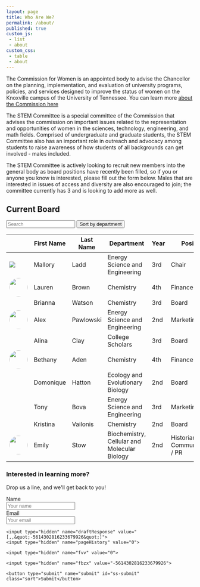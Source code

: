 ```yaml
---
layout: page
title: Who Are We?
permalink: /about/
published: true
custom_js:
 - list
 - about
custom_css:
 - table
 - about
---
```



The Commission for Women is an appointed body to advise the Chancellor on the planning, implementation, and evaluation of university programs, policies, and services designed to improve the status of women on the Knoxville campus of the University of Tennessee. You can learn more [about the Commission here](http://cfw.utk.edu/about/) 

The STEM Committee is a special committee of the Commission that advises the commission on important issues related to the representation and opportunities of women in the sciences, technology, engineering, and math fields. Comprised of undergraduate and graduate students, the STEM Committee also has an important role in outreach and advocacy among students to raise awareness of how students of all backgrounds can get involved - males included. 

The STEM Committee is actively looking to recruit new members into the general body as board positions have recently been filled, so if you or anyone you know is interested, please fill out the form below. Males that are interested in issues of access and diversity are also encouraged to join; the committee currently has 3 and is looking to add more as well.

## Current Board

<div id="users">
  <input class="search" placeholder="Search" />
  <button class="sort" data-sort="department">
    Sort by department
  </button>
  <table>
    <!-- IMPORTANT, class="list" have to be at tbody -->
  <tr>
    <th class="photo"></th>
    <th class="firstname">First Name</th>
    <th class="lastname">Last Name</th>
    <th class="department">Department</th>
    <th class="year">Year</th>
    <th class="position">Position</th>
    <th class="email">Email</th>
  </tr>
      <tbody class="list">
  <tr>
    <td class="photo"><a href="{{ "/board/malloryladd" | prepend: site.baseurl }}"><img class="photoimg" src="{{ "/assets/photos/board/MalloryLadd.jpg" | prepend: site.baseurl }}"></a></td>
    <td class="firstname">Mallory</td>
    <td class="lastname">Ladd</td>
    <td class="department">Energy Science and Engineering</td>
    <td class="year">3rd</td>
    <td class="position">Chair</td>
    <td class="email">mladd5</td>
  </tr>
  <tr>
    <td class="photo"><img src="{{ "/assets/photos/board/LaurenBrown.jpg" | prepend: site.baseurl }}" style="width: 50px; height: 50px; border-radius: 50%"></td>
    <td class="firstname">Lauren</td>
    <td class="lastname">Brown</td>
    <td class="department">Chemistry</td>
    <td class="year">4th</td>
    <td class="position">Finance</td>
    <td class="email">lbrown75</td>
  </tr>
  <tr>
    <td class="photo"></td>
    <td class="firstname">Brianna</td>
    <td class="lastname">Watson</td>
    <td class="department">Chemistry</td>
    <td class="year">3rd</td>
    <td class="position">Board</td>
    <td class="email">bwatso15</td>
  </tr>
  <tr>
    <td class="photo"><img src="{{ "/assets/photos/board/AlexPawlowski.jpg" | prepend: site.baseurl }}" style="width: 50px; height: 50px; border-radius: 50%"></td>
    <td class="firstname">Alex</td>
    <td class="lastname">Pawlowski</td>
    <td class="department">Energy Science and Engineering</td>
    <td class="year">2nd</td>
    <td class="position">Marketing</td>
    <td class="email">apawlows</td>
  </tr>
  <tr>
    <td class="photo"></td>
    <td class="firstname">Alina</td>
    <td class="lastname">Clay</td>
    <td class="department">College Scholars</td>
    <td class="year">3rd</td>
    <td class="position">Board</td>
    <td class="email">aclay6</td>
  </tr>
  <tr>
    <td class="photo"><img src="{{ "/assets/photos/board/BethanyAden.jpg" | prepend: site.baseurl }}" style="width: 50px; height: 50px; border-radius: 50%"></td>
    <td class="firstname">Bethany</td>
    <td class="lastname">Aden</td>
    <td class="department">Chemistry</td>
    <td class="year">4th</td>
    <td class="position">Finance</td>
    <td class="email">baden</td>
  </tr>
  <tr>
    <td class="photo"></td>
    <td class="firstname">Domonique</td>
    <td class="lastname">Hatton</td>
    <td class="department">Ecology and Evolutionary Biology</td>
    <td class="year">2nd</td>
    <td class="position">Board</td>
    <td class="email">dhatton</td>
  </tr>
  <tr>
    <td class="photo"></td>
    <td class="firstname">Tony</td>
    <td class="lastname">Bova</td>
    <td class="department">Energy Science and Engineering</td>
    <td class="year">3rd</td>
    <td class="position">Marketing</td>
    <td class="email">abova</td>
  </tr>
  <tr>
    <td class="photo"></td>
    <td class="firstname">Kristina</td>
    <td class="lastname">Vailonis</td>
    <td class="department">Chemistry</td>
    <td class="year">2nd</td>
    <td class="position">Board</td>
    <td class="email">kvailoni</td>
  </tr>
  <tr>
    <td class="photo"><img src="{{ "/assets/photos/board/EmilyStow.jpg" | prepend: site.baseurl }}" style="width: 50px; height: 50px; border-radius: 50%"></td>
    <td class="firstname">Emily</td>
    <td class="lastname">Stow</td>
    <td class="department">Biochemistry, Cellular and Molecular Biology</td>
    <td class="year">2nd</td>
    <td class="position">Historian, Communication / PR</td>
    <td class="email">estow</td>
  </tr>
  </tbody>
</table>
</div>

### Interested in learning more?

Drop us a line, and we'll get back to you!

<!---
<form action="//formspree.io/apawlows@vols.utk.edu" method="POST">
  <input type="text" name="name" placeholder="Your name" />
  <input type="email" name="_replyto" placeholder="Your email"/>
	<input type="hidden" name="_subject" value="New CFWSTEM member"/>
	<input type="hidden" name="_gotcha" style="display:none"/>
	<button class="sort" type="submit">Submit</button>
</form>

<form action="//api.cloudstitch.com/alexpawlowski/magic-form/datasources/sheet" method="POST">
  <input type="text" name="name" placeholder="Your name" />
  <input type="email" name="_replyto" placeholder="Your email"/>
	<input type="hidden" name="_subject" value="New CFWSTEM member"/>
	<input type="hidden" name="_gotcha" style="display:none"/>
	<button class="sort" type="submit">Submit</button>
</form>
-->

<form action="https://docs.google.com/forms/d/1EglVj2GAmKEIdY8wXtyEcye4Q_roDDDHYcyt5WS9bJo/formResponse?embedded=true" method="POST" id="ss-form" target="_self" onsubmit="https://cfwstem-alexpawlowski.c9.io/about/">

 <div class="ss-form-question errorbox-good" role="listitem">
    <div dir="auto" class="ss-item ss-item-required ss-text">
      <div class="ss-form-entry">
        <label class="ss-q-item-label" for="entry_663398015"><div class="ss-q-title">Name
    <!---   <label for="itemView.getDomIdToLabel()" aria-label="(Required field)"></label>
        <span class="ss-required-asterisk" aria-hidden="true">*</span></div>
        <div class="ss-q-help ss-secondary-text" dir="auto"> --->
        </div></label>
        <input type="text" name="entry.663398015" value="" class="ss-q-short" id="entry_663398015" dir="auto" aria-label="Name  " aria-required="true" required="" title="" placeholder="Your name">
        <div class="error-message" id="183502191_errorMessage"></div>
      </div>
    </div>
</div>
  <div class="ss-form-question errorbox-good" role="listitem">
    <div dir="auto" class="ss-item ss-item-required ss-text">
      <div class="ss-form-entry">
        <label class="ss-q-item-label" for="entry_1030701194"><div class="ss-q-title">Email
       <!--- <label for="itemView.getDomIdToLabel()" aria-label="(Required field)"></label>
        <span class="ss-required-asterisk" aria-hidden="true">*</span></div>
        <div class="ss-q-help ss-secondary-text" dir="auto"> --->
        </div></label>
        <input type="email" name="entry.1030701194" value="" class="ss-q-short" id="entry_1030701194" dir="auto" aria-label="Email  " aria-required="true" required="" title="Must be a valid email address" placeholder="Your email">
      </div>
    </div>
  </div>
  
    <input type="hidden" name="draftResponse" value="[,,&quot;-5614302816233679926&quot;]">
    <input type="hidden" name="pageHistory" value="0">
    
    <input type="hidden" name="fvv" value="0">
    
    <input type="hidden" name="fbzx" value="-5614302816233679926">
    
    <button type="submit" name="submit" id="ss-submit" class="sort">Submit</button>
</div>

</form>

<!---
<form method="post" action="//flipmail.co/api/MIWYmSBHTdxfi2JE1EPf">
    <input type="hidden" name="_subject" value="%name %email">
    <input type="hidden" name="_replyto" value="%email">
    <input type="hidden" name="_valid[name]" value="required">
    <input type="hidden" name="_valid[email]" value="email">
    --- input type="hidden" name="_after" value="http://yourdomain.com/thanks"--
    <input type="text"   name="_honey" value="" style="display:none">
    <input type="text"   name="name" placeholder="Your name">
    <input type="email"  name="email" placeholder="Your email">
    <textarea name="message" rows="3" placeholder="Your message"></textarea>
    <button type="submit" class="sort">Submit Form</button>
</form>
--->
